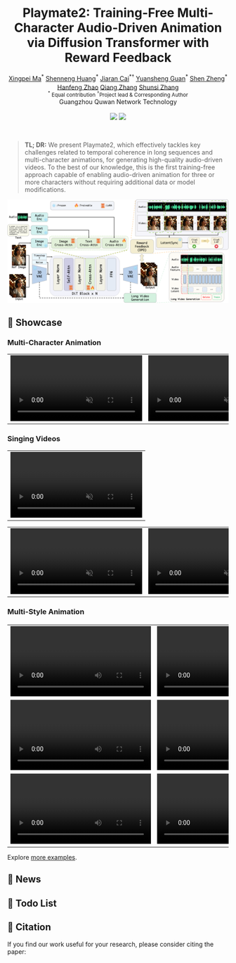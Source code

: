 <h1 align="center">Playmate2: Training-Free Multi-Character Audio-Driven Animation via Diffusion Transformer with Reward Feedback</h1>

<div align='center'>
    <a href='https://github.com/XPMarcus' target='_blank'>Xingpei Ma</a><sup>*</sup>
    <a href='https://github.com/huangshenneng' target='_blank'>Shenneng Huang</a><sup>*</sup>
    <a href='https://github.com/caijiaran1993' target='_blank'>Jiaran Cai</a><sup>*†</sup>
    <a href='https://github.com/Guanyuansheng' target='_blank'>Yuansheng Guan</a><sup>*</sup>
    <a href='https://github.com/' target='_blank'>Shen Zheng</a><sup>*</sup>
    <a href='https://github.com/' target='_blank'>Hanfeng Zhao</a><sup></sup>
    <a href='https://github.com/' target='_blank'>Qiang Zhang</a><sup></sup>
    <a href='https://github.com/' target='_blank'>Shunsi Zhang</a><sup></sup>
</div>
<div align='center'>
    <small><sup>*</sup> Equal contribution</small>
    <small><sup>†</sup>Project lead & Corresponding Author</small>
</div>

<div align='center'>
Guangzhou Quwan Network Technology
</div>
<br>

<div align="center">
  <a href='https://arxiv.org/abs/2510.12089'><img src='https://img.shields.io/badge/Paper-Arxiv-red'></a>
  <a href='https://playmate111.github.io/Playmate2/'><img src='https://img.shields.io/badge/Project-HomePage-Green'></a>
</div>

[//]: # (<div align='Center'>)

[//]: # (    <i><strong><a href='https://icml.cc/Conferences/2025' target='_blank'>ICML 2025</a></strong></i>)

[//]: # (</div>)
<br>

> **TL; DR:**  We present Playmate2, which effectively tackles key challenges related to temporal coherence in long sequences and multi-character animations, for generating high-quality audio-driven videos. To the best of our knowledge, this is the first training-free approach capable of enabling audio-driven animation for three or more characters without requiring additional data or model modifications.

<p align="center">
  <img src="assets/framework.jpg">
</p>

## 📸 Showcase
### Multi-Character Animation

<table class="center">
<tr>
    <td width=30% style="border: none">
        <video controls loop src="https://github.com/user-attachments/assets/cc8b927f-c588-4bc3-8cf4-71aaaafc06dc" muted="false"></video>
    </td>
    <td width=30% style="border: none">
        <video controls loop src="https://github.com/user-attachments/assets/21ef841c-9154-4d68-8635-1f2203657e78" muted="false"></video>
    </td>
    <td width=30% style="border: none">
        <video controls loop src="https://github.com/user-attachments/assets/5b9d1f16-619c-4b50-b7ec-ec26d258e5f4" muted="false"></video>
    </td>
</tr>
</table>


### Singing Videos

<table class="center">
<tr>
    <td width=100% style="border: none">
        <video controls loop src="https://github.com/user-attachments/assets/aa81e8cd-1598-479b-8ba9-91f5383a2e3b" muted="false"></video>
    </td>
</tr>
</table>


<table class="center">
<tr>
    <td width=25% style="border: none">
        <video controls loop src="https://github.com/user-attachments/assets/bbefe721-d0c2-44b8-a02b-162f00995e82" muted="false"></video>
    </td>
    <td width=25% style="border: none">
        <video controls loop src="https://github.com/user-attachments/assets/dc3cd113-2eb0-4190-b19a-3f8efa73cc3a" muted="false"></video>
    </td>
    <td width=25% style="border: none">
        <video controls loop src="https://github.com/user-attachments/assets/865d4121-328d-4c3c-b764-59410012fd30" muted="false"></video>
    </td>
    <td width=25% style="border: none">
        <video controls loop src="https://github.com/user-attachments/assets/3b2ce1f0-95a4-4e90-b49d-609456a27b11" muted="false"></video>
    </td>
</tr>
</table>


### Multi-Style Animation
<table border="0" style="width: 100%; text-align: left; margin-top: 20px;">
  <tr>
      <td>
          <video src="https://github.com/user-attachments/assets/e2460ed5-1f25-4484-9b2e-35bc98a72fb2" width="320" controls loop></video>
      </td>
      <td>
          <video src="https://github.com/user-attachments/assets/06bb24c8-d3c8-4826-ac4e-e3071cee6725" width="320" controls loop></video>
      </td>
       <td>
          <video src="https://github.com/user-attachments/assets/21c0df76-281a-4553-baa9-f203909a710b" width="320" controls loop></video>
     </td>
  </tr>
  <tr>
      <td>
          <video src="https://github.com/user-attachments/assets/44fb61e6-ce3e-45ab-b7a7-073d1f331036" width="320" controls loop></video>
      </td>
      <td>
          <video src="https://github.com/user-attachments/assets/463380d8-dff5-46d5-9221-3841240ec2e6" width="320" controls loop></video>
      </td>
       <td>
          <video src="https://github.com/user-attachments/assets/54b41fc5-0da0-4e10-af8f-86d667f27db9" width="320" controls loop></video>
     </td>
  </tr>
  <tr>
      <td>
          <video src="https://github.com/user-attachments/assets/18cd6ffa-d0c7-45e4-97e4-c16732324d87" width="320" controls loop></video>
      </td>
      <td>
          <video src="https://github.com/user-attachments/assets/e8b6409c-98a3-44e3-8975-625920af9df1" width="320" controls loop></video>
      </td>
       <td>
          <video src="https://github.com/user-attachments/assets/ef80917c-a80d-4118-8568-297e2ade45c8" width="320" controls loop></video>
     </td>
  </tr>
</table>

Explore [more examples](https://playmate111.github.io/Playmate2/).

## 📰 News

[//]: # (- **`2025/05/07`**: 🎉🎉🎉 Super stoked to share that our paper has been accepted to [ICML 2025]&#40;https://icml.cc/Conferences/2025&#41;!)

[//]: # (- **`2025/04/28`**: ✨✨✨ Created a GitHub repository for the project.)

[//]: # (- **`2025/02/11`**: 🚀🚀🚀 Our [paper]&#40;https://arxiv.org/abs/2502.07203&#41; is in public on arxiv.)


## 📑 Todo List

[//]: # (- [ ] Inference code for the first stage.)

[//]: # (- [ ] Release pretrained models for the first stage.)

[//]: # (- [ ] Inference code for the second stage.)

[//]: # (- [ ] Release pretrained models for the second stage.)

[//]: # (- [ ] Release the training code for the first stage.)

[//]: # (- [ ] Release the training code for the second stage.)



## 📝 Citation

If you find our work useful for your research, please consider citing the paper:

[//]: # (```)

[//]: # (@article{ma2025playmate,)

[//]: # (  title={Playmate: Flexible Control of Portrait Animation via 3D-Implicit Space Guided Diffusion},)

[//]: # (  author={Ma, Xingpei and Cai, Jiaran and Guan, Yuansheng and Huang, Shenneng and Zhang, Qiang and Zhang, Shunsi},)

[//]: # (  journal={arXiv preprint arXiv:2502.07203},)

[//]: # (  year={2025})

[//]: # (})

[//]: # (```)

